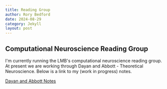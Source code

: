 ```yaml
---
title: Reading Group
author: Rory Bedford
date: 2024-08-29
category: Jekyll
layout: post
---
```


## Computational Neuroscience Reading Group

I'm currently running the LMB's computational neuroscience reading group. At present we are working through Dayan and Abbott - Theoretical Neuroscience. Below is a link to my (work in progress) notes.

[Dayan and Abbott Notes](/assets/Dayan_and_Abbott_notes.pdf)

